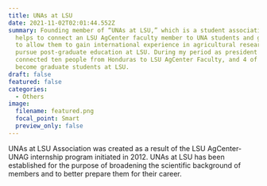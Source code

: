 ```yaml
---
title: UNAs at LSU
date: 2021-11-02T02:01:44.552Z
summary: Founding member of “UNAs at LSU,” which is a student association that
  helps to connect an LSU AgCenter faculty member to UNA students and graduates
  to allow them to gain international experience in agricultural research and to
  pursue post-graduate education at LSU. During my period as president we
  connected ten people from Honduras to LSU AgCenter Faculty, and 4 of them have
  become graduate students at LSU.
draft: false
featured: false
categories:
  - Others
image:
  filename: featured.png
  focal_point: Smart
  preview_only: false
---
```

UNAs at LSU Association was created as a result of the LSU AgCenter-UNAG internship program initiated in 2012. UNAs at LSU has been established for the purpose of broadening the scientific background of members and to better prepare them for their career.